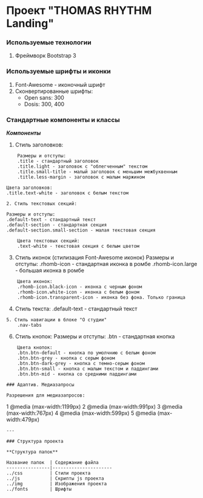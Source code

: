﻿Проект "THOMAS RHYTHM Landing"
================================

### Используемые технологии

1. Фреймворк Bootstrap 3

### Используемые шрифты и иконки

1. Font-Awesome - иконочный шрифт 
2. Сконвертированные шрифты:
    * Open sans: 300
    * Dosis: 300, 400

### Стандартные компоненты и классы

***Компоненты***
1. Стиль заголовков:
```
    Размеры и отступы:
    .title - стандартный заголовок
    .title.light - заголовок с "облегченным" текстом
    .title.small-title - малый заголовок с меньшим межбуквенным
    .title.less-margin - заголовок с малым маржином
```
    Цвета заголовков:
    .title.text-white - заголовок с белым текстом
```
2. Стиль текстовых секций:
```
    Размеры и отступы:
    .default-text - стандартный текст
    .default-section - стандартная секция
    .default-section.small-section - малая текстовая секция
```
    Цвета текстовых секций:
    .text-white - текстовая секция с белым цветом
```
3. Стиль иконок (стилизация Font-Awesome иконок)
    Размеры и отступы:
    .rhomb-icon - стандартная иконка в ромбе
    .rhomb-icon.large - большая иконка в ромбе
```
    Цвета иконок:
    .rhomb-icon.black-icon - иконка с черным фоном
    .rhomb-icon.white-icon - иконка с белым фоном
    .rhomb-icon.transparent-icon - иконка без фона. Только граница
```
4. Стиль текста:
    .default-text - стандартный текст
```
5. Стиль навигации в блоке "О студии"
    .nav-tabs
```
6. Стиль кнопок:
    Размеры и отступы:
    .btn - стандартная кнопка
```
    Цвета кнопок:
    .btn.btn-default - кнопка по умолчнию с белым фоном
    .btn.btn-grey - кнопка с серым фоном
    .btn.btn-dark-grey - кнопка с темно-серым фоном
    .btn.btn-small - кнопка с малым текстом и паддингами
    .btn.btn-mid - кнопка со средними паддингами

### Адаптив. Медиазапросы

Разрешения для медиазапросов:
```
1 @media (max-width:1199px)
2 @media (max-width:991px)
3 @media (max-width:767px)
4 @media (max-width:599px)
5 @media (max-width:479px)
```
---

### Структура проекта

**Структура папок**

Название папок  | Содержание файла
----------------|----------------------
../css          | Стили проекта
../js           | Скрипты js проекта
../img          | Изображения проекта
../fonts        | Шрифты











